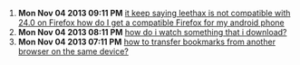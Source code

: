 1. **Mon Nov 04 2013 09:11 PM** [it keep saying leethax is not compatible with 24.0 on Firefox how do I get a compatible Firefox for my android phone](https://support.mozilla.org/en-US/questions/976420?esab=a&s=&r=277&as=s "please help me")
1. **Mon Nov 04 2013 08:11 PM** [how do i watch something that i download?](https://support.mozilla.org/en-US/questions/976417?esab=a&s=&r=278&as=s "i download but wont let me watch it")
1. **Mon Nov 04 2013 07:11 PM** [how to transfer bookmarks from another browser on the same device?](https://support.mozilla.org/en-US/questions/976412?esab=a&s=&r=279&as=s "how to transfer bookmarks from another browser on the same device")
